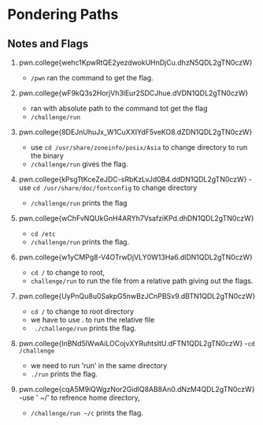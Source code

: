 # Pondering Paths

## Notes and Flags

1) pwn.college{wehc1KpwRtQE2yezdwokUHnDjCu.dhzN5QDL2gTN0czW}
    - `/pwn` ran the command to get the flag.   

2) pwn.college{wF9kQ3s2HorjVh3lEur2SDCJhue.dVDN1QDL2gTN0czW}
    - ran with absolute path to the command tot get the flag
    - `/challenge/run`
3) pwn.college{8DEJnUhuJx_W1CuXXIYdF5veKO8.dZDN1QDL2gTN0czW}    
    - use `cd /usr/share/zoneinfo/posix/Asia` to change directory to run the binary
    - `/challenge/run` gives the flag.
4) pwn.college{kPsgTtKceZeJDC-sRbKzLvJd0B4.ddDN1QDL2gTN0czW}
    -use `cd /usr/share/doc/fontconfig` to change directory
    - `/challenge/run` prints the flag
5) pwn.college{wChFvNQUkGnH4ARYh7VsafziKPd.dhDN1QDL2gTN0czW}
    - `cd /etc`
    - `/challenge/run` prints the flag. 
6) pwn.college{w1yCMPg8-V4OTrwDjVLY0W13Ha6.dlDN1QDL2gTN0czW}
    - ` cd / ` to change to root, 
    - ` challenge/run ` to run the file from a relative path giving out the flags. 
7) pwn.college{UyPnQu8u0SakpG5nwBzJCnPBSv9.dBTN1QDL2gTN0czW}
    - `cd /` to change to root directory
    - we have to use . to run the relative file 
    - ` ./challenge/run` prints the flag. 
8) pwn.college{InBNd5IWwAiLOCojvXYRuhtsItU.dFTN1QDL2gTN0czW}
    -`cd /challenge`
    - we need to run 'run' in the same directory
    - `./run` prints the flag. 
9) pwn.college{cqA5M9iQWgzNor2GidlQ8AB8An0.dNzM4QDL2gTN0czW}
    -use ' ~/' to refrence home directory,
    - `/challenge/run ~/c` prints the flag. 

